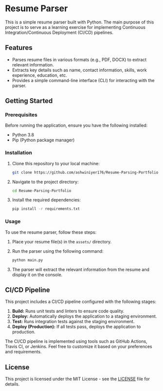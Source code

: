 # Resume Parser

This is a simple resume parser built with Python. The main purpose of this project is to serve as a learning exercise for implementing Continuous Integration/Continuous Deployment (CI/CD) pipelines.

## Features

- Parses resume files in various formats (e.g., PDF, DOCX) to extract relevant information.
- Extracts key details such as name, contact information, skills, work experience, education, etc.
- Provides a simple command-line interface (CLI) for interacting with the parser.

## Getting Started

### Prerequisites

Before running the application, ensure you have the following installed:

- Python 3.8
- Pip (Python package manager)

### Installation

1. Clone this repository to your local machine:

    ```bash
    git clone https://github.com/ashwiniyer176/Resume-Parsing-Portfolio.git
    ```

2. Navigate to the project directory:

    ```bash
    cd Resume-Parsing-Portfolio
    ```

3. Install the required dependencies:

    ```bash
    pip install -r requirements.txt
    ```

### Usage

To use the resume parser, follow these steps:

1. Place your resume file(s) in the `assets/` directory.
2. Run the parser using the following command:

    ```bash
    python main.py
    ```
3. The parser will extract the relevant information from the resume and display it on the console.

## CI/CD Pipeline

This project includes a CI/CD pipeline configured with the following stages:

1. **Build:** Runs unit tests and linters to ensure code quality.
2. **Deploy:** Automatically deploys the application to a staging environment.
3. **Test:** Runs integration tests against the staging environment.
4. **Deploy (Production):** If all tests pass, deploys the application to production.

The CI/CD pipeline is implemented using tools such as GitHub Actions, Travis CI, or Jenkins. Feel free to customize it based on your preferences and requirements.

## License

This project is licensed under the MIT License - see the [LICENSE](https://github.com/ashwiniyer176/Resume-Parsing-Portfolio/blob/main/LICENSE) file for details.
